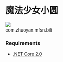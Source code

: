# 魔法少女小圆
![](https://i.imgur.com/xSa27av.png)  
com.zhuoyan.mfsn.bili

### Requirements
- [.NET Core 2.0](https://dotnet.github.io/)
